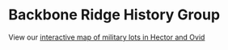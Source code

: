 # Backbone Ridge History Group

View our [interactive map of military lots in Hector and Ovid](https://backbone-ridge.github.io/military-lots)

